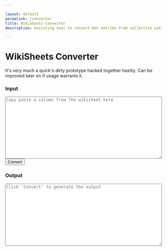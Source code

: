 ```yaml
---

layout: default
permalink: /converter
title: WikiSheets Converter
description: Assisting tool to convert bot entries from collective wiki sheets to wiki pages

---
```


# WikiSheets Converter

It's very much a quick'n dirty prototype hacked together hastily. Can be improved later on if usage warrants it.

<div id="autoconverter">
	<h3>Input</h3>
	<textarea id="input" placeholder="Copy paste a column from the wikisheet here"></textarea>
	<button id="convert">Convert</button>
	<h3>Output</h3>
	<textarea id="output" placeholder="Click 'Convert' to generate the output"></textarea>
</div>
 
<style type="text/css">
#autoconverter textarea {
	width: 100%;
	height: 200px;
}
</style>
<script type="text/javascript">
	
const rows = [ "contributors","updatedAt","# Wiki page infos", "title", "name", "description", "imageUrl", "# Bot infos", "botName", "botDescription", "botImageUrl", "botType", "botRarity", "botAcquisition", "botOpinion", "# Abilities infos", "ability1Name", "ability1Info", "ability1Description", "ability2Name", "ability2Info", "ability2Description", "ability3Name", "ability3Info", "ability3Description", "# AI tree infos", "ai1aName", "ai1aDescription", "ai1bName", "ai1bDescription", "ai2aName", "ai2aDescription", "ai2bName", "ai2bDescription", "ai3aName", "ai3aDescription", "ai3bName", "ai3bDescription", "ai4aName", "ai4aDescription", "ai4bName", "ai4bDescription", "ai5aName", "ai5aDescription", "ai5bName", "ai5bDescription", "# Stats infos", "lvl1Hp", "lvl1Dmg", "lvl1Dps", "lvl1Speed", "lvl10Hp", "lvl10Dmg", "lvl10Dps", "lvl20Hp", "lvl20Dmg", "lvl20Dps", "lvl25Hp", "lvl25Dmg", "lvl25Dps", "# Upgrade infos", "epicMat", "rareMat", "specialMat", "commonMat1", "commonMat2", "commonMat3"]	;

function select(s){
	return s.split('__begin__\n')[1].split('\n__end__')[0]
}
function decorate(s){
	return '---\nlayout: bot\n'+s+'\n---'
}
function formatStr(str){
	var i=0;
	return	decorate(
		select(str).replaceAll('"\nhttp', 'http',).split('\n')
			.map(function(line){return line.replaceAll('"','')})
			.map(function(val){return rows[i++]+': "'+val+'"'})
			.join('\n').replace(/#.*"_?_?"/g,'\n').replaceAll('__','')
		)
}
function convertFromFields(){
	document.querySelector('#output').value = formatStr(document.querySelector('#input').value)
}
document.querySelector('#convert').onclick = convertFromFields;

function trimInput(){
	document.querySelector('#input').value = document.querySelector('#input').value.trim();
	console.log(document.querySelector('#input').value.trim())
}
document.querySelector('#input').addEventListener('input', trimInput, false);
</script>

